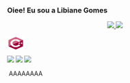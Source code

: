 ### Oiee! Eu sou a Libiane Gomes

<div align="center">
  <a href="https://github.com/libianegomes">
  <img height="130em" src="https://github-readme-stats.vercel.app/api?username=libianegomes&show_icons=true&theme=radical&include_all_commits=true&count_private=true"/>
  <img height="130em" src="https://github-readme-stats.vercel.app/api/top-langs/?username=libianegomes&layout=compact&langs_count=7&theme=radical"/>
 </div>   
 <div style="display: inline_block"><br>
  <img align="center" alt="LIBI-C++" height="30" width="40" src="https://github.com/devicons/devicon/blob/master/icons/cplusplus/cplusplus-original.svg">
 </div>
  
 
    
  
  
  
   <div> 
     
 <a href="https://discord.gg/wagxzStdcR" target="_blank"><img src="https://img.shields.io/badge/Discord-7289DA?style=for-the-badge&logo=discord&logoColor=white" target="_blank"></a> 
  <a href = "mailto:libianegomes12@gmail.com"><img src="https://img.shields.io/badge/-Gmail-%23333?style=for-the-badge&logo=gmail&logoColor=white" target="_blank"></a>
  <a href="https://www.linkedin.com/in/libiane-gomes-7b174815a/" target="_blank"><img src="https://img.shields.io/badge/-LinkedIn-%230077B5?style=for-the-badge&logo=linkedin&logoColor=white" target="_blank"></a> 
  </div>
  
  
 <img scr="https://github.com/libianegomes/libianegomes/blob/output/github-contribution-grid-snake.svg">
  AAAAAAAA
